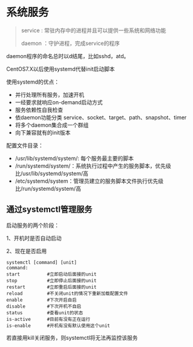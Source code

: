 # 系统服务

> service :  常驻内存中的进程并且可以提供一些系统和网络功能
>
> daemon ：守护进程，完成service的程序

daemon程序的命名总时以d结尾，比如sshd，atd。

CentOS7.X以后使用systemd代替init启动脚本

使用systemd的优点：

+ 并行处理所有服务，加速开机
+ 一经要求就响应on-demand启动方式
+ 服务依赖性自我检查
+ 依daemon功能分类 service、socket、target、path、snapshot、timer
+ 将多个daemon集合成一个群组
+ 向下兼容就有的init版本

配置文件目录：

+ /usr/lib/systemd/system/: 每个服务最主要的脚本
+ /run/systemd/system/：系统执行过程中产生的服务脚本，优先级比/usr/lib/systemd/system/高
+ /etc/systemd/system：管理员建立的服务脚本文件执行优先级比/run/systemd/system/高

## 通过systemctl管理服务

启动服务的两个阶段：

1、开机时是否自动启动

2、现在是否启用

```shell
systemctl [command] [unit]
command:
start          #立即启动后面接的unit
stop           #立即停止后面接的unit
restart        #立即重启后面接的unit
reload         #不关闭unit的情况下重新加载配置文件
enable         #下次开启自启
disable        #下次开机不自启
status         #查看unit的状态
is-active      #目前有没有正在运行
is-enable      #开机有没有默认使用这个unit
```

若直接用kill关闭服务，则systemctl将无法再监控该服务

